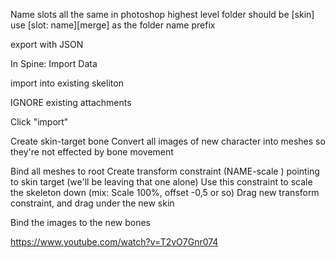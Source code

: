 Name slots all the same in photoshop
highest level folder should be [skin]
use [slot: name][merge] as the folder name prefix

export with JSON

In Spine: Import Data

import into existing skeliton

IGNORE existing attachments

Click "import"

Create skin-target bone
Convert all images of new character into meshes so they're not effected by bone movement

Bind all meshes to root
Create transform constraint (NAME-scale  ) pointing to skin target (we'll be leaving that one alone)
Use this constraint to scale the skeleton down (mix: Scale 100%, offset -0,5 or so)
Drag new transform constraint, and drag under the new skin

Bind the images to the new bones

https://www.youtube.com/watch?v=T2vO7Gnr074 


